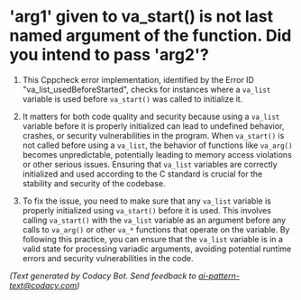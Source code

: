 # 'arg1' given to va_start() is not last named argument of the function. Did you intend to pass 'arg2'?

1. This Cppcheck error implementation, identified by the Error ID "va_list_usedBeforeStarted", checks for instances where a `va_list` variable is used before `va_start()` was called to initialize it. 

2. It matters for both code quality and security because using a `va_list` variable before it is properly initialized can lead to undefined behavior, crashes, or security vulnerabilities in the program. When `va_start()` is not called before using a `va_list`, the behavior of functions like `va_arg()` becomes unpredictable, potentially leading to memory access violations or other serious issues. Ensuring that `va_list` variables are correctly initialized and used according to the C standard is crucial for the stability and security of the codebase.

3. To fix the issue, you need to make sure that any `va_list` variable is properly initialized using `va_start()` before it is used. This involves calling `va_start()` with the `va_list` variable as an argument before any calls to `va_arg()` or other `va_*` functions that operate on the variable. By following this practice, you can ensure that the `va_list` variable is in a valid state for processing variadic arguments, avoiding potential runtime errors and security vulnerabilities in the code.

_(Text generated by Codacy Bot. Send feedback to ai-pattern-text@codacy.com)_

